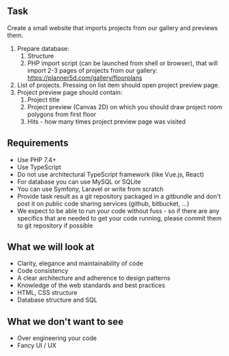 ## Task
Create a small website that imports projects from our gallery and previews them.

1. Prepare database:
   1. Structure
   2. PHP import script (can be launched from shell or browser), that will import 2-3 pages of projects from our gallery: https://planner5d.com/gallery/floorplans
2. List of projects. Pressing on list item should open project preview page.
3. Project preview page should contain:
   1. Project title
   2. Project preview (Canvas 2D) on which you should draw project room polygons from first floor
   3. Hits - how many times project preview page was visited

## Requirements
- Use PHP 7.4+
- Use TypeScript
- Do not use architectural TypeScript framework (like Vue.js, React)
- For database you can use MySQL or SQLite
- You can use Symfony, Laravel or write from scratch
- Provide task result as a git repository packaged in a gitbundle and don't post it on public code sharing services (github, bitbucket, ...)
- We expect to be able to run your code without fuss - so if there are any specifics that are needed to get your code running, please commit them to git repository if possible

## What we will look at
- Clarity, elegance and maintainability of code
- Code consistency
- A clear architecture and adherence to design patterns
- Knowledge of the web standards and best practices
- HTML, CSS structure
- Database structure and SQL

## What we don't want to see
- Over engineering your code
- Fancy UI / UX
